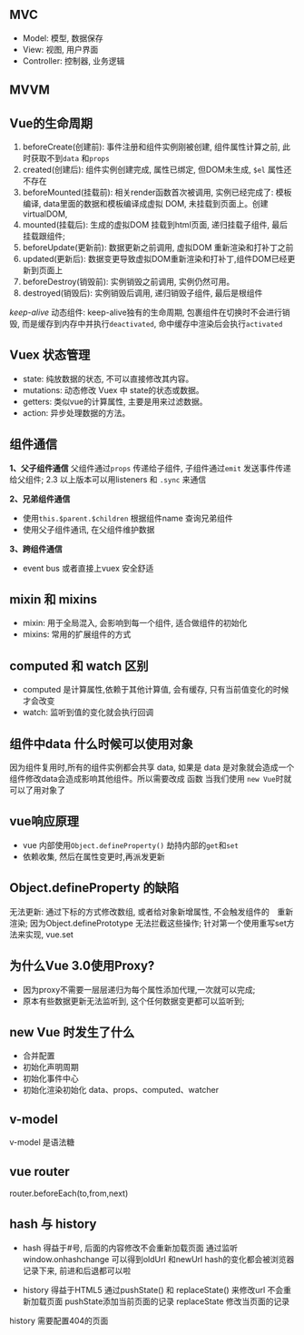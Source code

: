 ## MVC
  - Model: 模型, 数据保存
  - View: 视图, 用户界面
  - Controller: 控制器, 业务逻辑
　
## MVVM
  

## Vue的生命周期
  1. beforeCreate(创建前): 事件注册和组件实例刚被创建, 组件属性计算之前, 此时获取不到`data` 和`props`
  2. created(创建后): 组件实例创建完成, 属性已绑定, 但DOM未生成, `$el` 属性还不存在
  3. beforeMounted(挂载前): 相关render函数首次被调用, 实例已经完成了: 模板编译, data里面的数据和模板编译成虚拟 DOM, 未挂载到页面上。创建virtualDOM,
  4. mounted(挂载后): 生成的虚拟DOM 挂载到html页面, 递归挂载子组件, 最后挂载跟组件;
  5. beforeUpdate(更新前): 数据更新之前调用, 虚拟DOM 重新渲染和打补丁之前
  6. updated(更新后): 数据变更导致虚拟DOM重新渲染和打补丁,组件DOM已经更新到页面上
  7. beforeDestroy(销毁前): 实例销毁之前调用, 实例仍然可用。
  8. destroyed(销毁后): 实例销毁后调用, 递归销毁子组件, 最后是根组件
   
  *keep-alive*
  动态组件: keep-alive独有的生命周期, 包裹组件在切换时不会进行销毁, 而是缓存到内存中并执行`deactivated`, 命中缓存中渲染后会执行`activated`


## Vuex 状态管理

  - state: 纯放数据的状态, 不可以直接修改其内容。
  - mutations: 动态修改 Vuex 中 state的状态或数据。
  - getters: 类似vue的计算属性, 主要是用来过滤数据。
  - action: 异步处理数据的方法。

## 组件通信
**1、父子组件通信**
    父组件通过`props` 传递给子组件, 子组件通过`emit` 发送事件传递给父组件;
    2.3 以上版本可以用listeners 和 `.sync` 来通信
  
**2、兄弟组件通信**
  - 使用`this.$parent.$children` 根据组件name 查询兄弟组件
  - 使用父子组件通讯, 在父组件维护数据

**3、跨组件通信**
  - event bus 或者直接上vuex 安全舒适

## mixin 和 mixins
  - mixin: 用于全局混入, 会影响到每一个组件, 适合做组件的初始化
  - mixins: 常用的扩展组件的方式

## computed 和 watch 区别
  - computed 是计算属性,依赖于其他计算值, 会有缓存, 只有当前值变化的时候才会改变
  - watch: 监听到值的变化就会执行回调

## 组件中data 什么时候可以使用对象
  因为组件复用时,所有的组件实例都会共享 data, 如果是 data 是对象就会造成一个组件修改data会造成影响其他组件。所以需要改成 函数
  当我们使用 `new Vue`时就可以了用对象了


## vue响应原理
  - vue 内部使用`Object.defineProperty()` 劫持内部的`get`和`set`
  - 依赖收集, 然后在属性变更时,再派发更新

## Object.defineProperty 的缺陷
  无法更新: 通过下标的方式修改数组, 或者给对象新增属性, 不会触发组件的　重新渲染;
  因为Object.definePrototype 无法拦截这些操作;
  针对第一个使用重写set方法来实现, vue.set

## 为什么Vue 3.0使用Proxy?
  - 因为proxy不需要一层层递归为每个属性添加代理,一次就可以完成;
  - 原本有些数据更新无法监听到, 这个任何数据变更都可以监听到;

## new Vue 时发生了什么
  - 合并配置
  - 初始化声明周期
  - 初始化事件中心
  - 初始化渲染初始化 data、props、computed、watcher

## v-model
  v-model 是语法糖

## vue router
router.beforeEach(to,from,next)

## hash 与 history
  - hash 得益于#号,  后面的内容修改不会重新加载页面
    通过监听window.onhashchange 可以得到oldUrl 和newUrl
    hash的变化都会被浏览器记录下来, 前进和后退都可以啦

  - history 得益于HTML5
    通过pushState() 和 replaceState() 来修改url 不会重新加载页面
    pushState添加当前页面的记录
    replaceState 修改当页面的记录
  
  history 需要配置404的页面